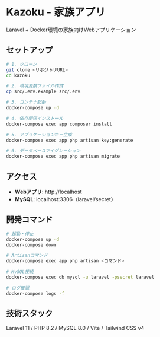 # Kazoku - 家族アプリ

Laravel + Docker環境の家族向けWebアプリケーション

## セットアップ

```bash
# 1. クローン
git clone <リポジトリURL>
cd kazoku

# 2. 環境変数ファイル作成
cp src/.env.example src/.env

# 3. コンテナ起動
docker-compose up -d

# 4. 依存関係インストール
docker-compose exec app composer install

# 5. アプリケーションキー生成
docker-compose exec app php artisan key:generate

# 6. データベースマイグレーション
docker-compose exec app php artisan migrate
```

## アクセス

- **Webアプリ**: http://localhost
- **MySQL**: localhost:3306（laravel/secret）

## 開発コマンド

```bash
# 起動・停止
docker-compose up -d
docker-compose down

# Artisanコマンド
docker-compose exec app php artisan <コマンド>

# MySQL接続
docker-compose exec db mysql -u laravel -psecret laravel

# ログ確認
docker-compose logs -f
```

## 技術スタック

Laravel 11 / PHP 8.2 / MySQL 8.0 / Vite / Tailwind CSS v4

